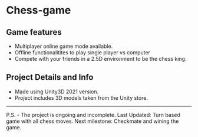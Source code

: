 # Chess-game
## Game features
  - Multiplayer online game mode available.
  - Offline functionalitites to play single player vs computer
  - Compete with your friends in a 2.5D environment to be the chess king.
  
## Project Details and Info
  - Made using Unity3D 2021 version. 
  - Project includes 3D models taken from the Unity store.
----------------------------------------
P.S. - The project is ongoing and incomplete. 
Last Updated: Turn based game with all chess moves.
Next milestone: Checkmate and wining the game.
